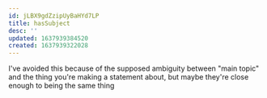 ```yaml
---
id: jLBX9gdZzipUyBaHYd7LP
title: hasSubject
desc: ''
updated: 1637939384520
created: 1637939322028
---
```


I've avoided this because of the supposed ambiguity between "main topic" and the thing you're making a statement about, but maybe they're close enough to being the same thing 
